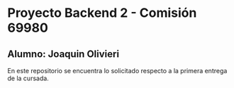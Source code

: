 # Proyecto Backend 2 - Comisión 69980

## Alumno: Joaquin Olivieri

En este repositorio se encuentra lo solicitado respecto a la primera entrega de la cursada. 